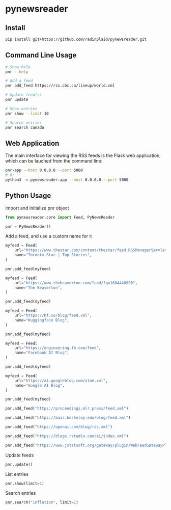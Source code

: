 # pynewsreader

<!-- WARNING: THIS FILE WAS AUTOGENERATED! DO NOT EDIT! -->

## Install

``` sh
pip install git+https://github.com/radinplaid/pynewsreader.git
```

## Command Line Usage

``` bash
# Show help
pnr --help

# Add a feed
pnr add_feed https://rss.cbc.ca/lineup/world.xml

# Update feed(s)
pnr update

# Show entries
pnr show --limit 10

# Search entries
pnr search canada
```

## Web Application

The main interface for viewing the RSS feeds is the Flask web
application, which can be lauched from the command line:

``` bash
pnr-app --host 0.0.0.0 --port 5000
# Or
python3 -m pynewsreader.app --host 0.0.0.0 --port 5000
```

## Python Usage

Import and initialize pnr object

``` python
from pynewsreader.core import Feed, PyNewsReader

pnr = PyNewsReader()
```

Add a feed, and use a custom name for it

``` python
myfeed = Feed(
    url="https://www.thestar.com/content/thestar/feed.RSSManagerServlet.articles.topstories.rss",
    name="Toronto Star | Top Stories",
)

pnr.add_feed(myfeed)
```

``` python
myfeed = Feed(
    url="https://www.thebeaverton.com/feed/?q=1684448990",
    name="The Beaverton",
)

pnr.add_feed(myfeed)
```

``` python
myfeed = Feed(
    url="https://hf.co/blog/feed.xml",
    name="Huggingface Blog",
)

pnr.add_feed(myfeed)
```

``` python
myfeed = Feed(
    url="https://engineering.fb.com/feed",
    name="Facebook AI Blog",
)

pnr.add_feed(myfeed)
```

``` python
myfeed = Feed(
    url="https://ai.googleblog.com/atom.xml",
    name="Google AI Blog",
)

pnr.add_feed(myfeed)
```

``` python
pnr.add_feed("https://proceedings.mlr.press/feed.xml")
```

``` python
pnr.add_feed("https://bair.berkeley.edu/blog/feed.xml")
```

``` python
pnr.add_feed("https://openai.com/blog/rss.xml")
```

``` python
pnr.add_feed("https://blogs.rstudio.com/ai/index.xml")
```

``` python
pnr.add_feed("https://www.jstatsoft.org/gateway/plugin/WebFeedGatewayPlugin/rss2")
```

Update feeds

``` python
pnr.update()
```

List entries

``` python
pnr.show(limit=1)
```

Search entries

``` python
pnr.search("inflation", limit=1)
```
